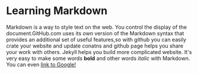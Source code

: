 # Learning Markdown
Markdown is a way to style text on the web. You control the display of the document.GitHub.com uses its own version of the Markdown syntax that provides an additional set of useful features,so with github you can easily crate your website and update conatns and github page helps you share your work with others. Jekyll helps you build more complicated website. 
It's very easy to make some words **bold** and other words *italic* with Markdown. You can even [link to Google!](http://google.com)